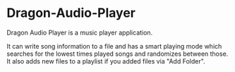Dragon-Audio-Player
===================

Dragon Audio Player is a music player application.

It can write song information to a file and has a smart playing mode which searches for the lowest times played songs and randomizes between those. It also adds new files to a playlist if you added files via "Add Folder".
